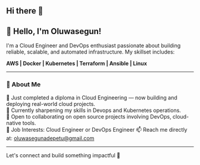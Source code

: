 ## Hi there 👋



## 👋 Hello, I'm Oluwasegun!

I'm a Cloud Engineer and DevOps enthusiast passionate about building reliable, scalable, and automated infrastructure. My skillset includes:

**AWS | Docker | Kubernetes | Terraform | Ansible | Linux**

---

### 🚀 About Me
🔭 Just completed a diploma in Cloud Engineering — now building and deploying real-world cloud projects.  
🌱 Currently sharpening my skills in Devops and Kubernetes operations.  
👯 Open to collaborating on open source projects involving DevOps, cloud-native tools.  
💼 Job Interests: Cloud Engineer or DevOps Engineer 
📫 Reach me directly at: oluwasegunadepetu@gmail.com  

---

Let's connect and build something impactful 🚀
